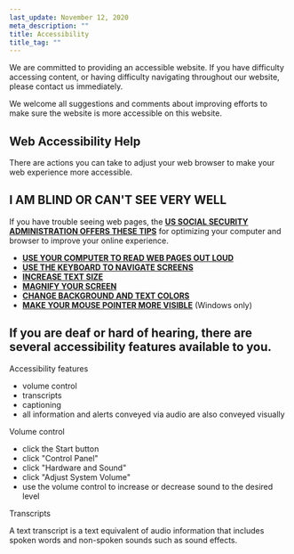 ```yaml
---
last_update: November 12, 2020
meta_description: ""
title: Accessibility
title_tag: ""
---
```

We are committed to providing an accessible website. If you have difficulty accessing content, or having difficulty navigating throughout our website, please contact us immediately.

We welcome all suggestions and comments about improving efforts to make sure the website is more accessible on this website.

## Web Accessibility Help

There are actions you can take to adjust your web browser to make your web experience more accessible.

## I AM BLIND OR CAN'T SEE VERY WELL

If you have trouble seeing web pages, the [**US SOCIAL SECURITY ADMINISTRATION OFFERS THESE TIPS**](https://www.ssa.gov/accessibility/) for optimizing your computer and browser to improve your online experience.

* [**USE YOUR COMPUTER TO READ WEB PAGES OUT LOUD**](https://www.ssa.gov/accessibility/)
* [**USE THE KEYBOARD TO NAVIGATE SCREENS**](https://www.ssa.gov/accessibility/keyboard_nav.html)
* [**INCREASE TEXT SIZE**](https://www.ssa.gov/accessibility/textsize.html)
* [**MAGNIFY YOUR SCREEN**](https://www.ssa.gov/accessibility/magnifyscreen.html)
* [**CHANGE BACKGROUND AND TEXT COLORS**](https://www.ssa.gov/accessibility/changecolors.html)
* [**MAKE YOUR MOUSE POINTER MORE VISIBLE**](https://www.ssa.gov/accessibility/mousepointer.html) (Windows only)

## If you are deaf or hard of hearing, there are several accessibility features available to you.

Accessibility features

* volume control
* transcripts
* captioning
* all information and alerts conveyed via audio are also conveyed visually

Volume control

* click the Start button
* click "Control Panel"
* click "Hardware and Sound"
* click "Adjust System Volume"
* use the volume control to increase or decrease sound to the desired level

Transcripts

A text transcript is a text equivalent of audio information that includes spoken words and non-spoken sounds such as sound effects.